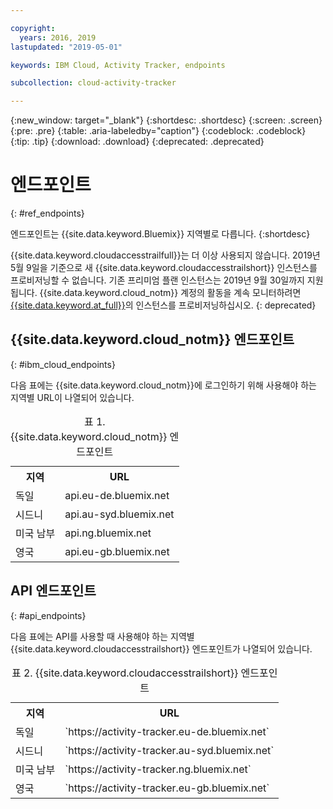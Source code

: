 ```yaml
---

copyright:
  years: 2016, 2019
lastupdated: "2019-05-01"

keywords: IBM Cloud, Activity Tracker, endpoints

subcollection: cloud-activity-tracker

---
```


{:new_window: target="_blank"}
{:shortdesc: .shortdesc}
{:screen: .screen}
{:pre: .pre}
{:table: .aria-labeledby="caption"}
{:codeblock: .codeblock}
{:tip: .tip}
{:download: .download}
{:deprecated: .deprecated}


# 엔드포인트
{: #ref_endpoints}

엔드포인트는 {{site.data.keyword.Bluemix}} 지역별로 다릅니다.
{:shortdesc}

{{site.data.keyword.cloudaccesstrailfull}}는 더 이상 사용되지 않습니다. 2019년 5월 9일을 기준으로 새 {{site.data.keyword.cloudaccesstrailshort}} 인스턴스를 프로비저닝할 수 없습니다. 기존 프리미엄 플랜 인스턴스는 2019년 9월 30일까지 지원됩니다. {{site.data.keyword.cloud_notm}} 계정의 활동을 계속 모니터하려면 [{{site.data.keyword.at_full}}](/docs/services/Activity-Tracker-with-LogDNA?topic=logdnaat-getting-started#getting-started)의 인스턴스를 프로비저닝하십시오.
{: deprecated}


## {{site.data.keyword.cloud_notm}} 엔드포인트
{: #ibm_cloud_endpoints}

다음 표에는 {{site.data.keyword.cloud_notm}}에 로그인하기 위해 사용해야 하는 지역별 URL이 나열되어 있습니다.
	
<table>
	<caption>표 1. {{site.data.keyword.cloud_notm}} 엔드포인트</caption>
	<tr>
	  <th>지역</th>
	  <th>URL</th>
	</tr>
	<tr>
	  <td>독일</td>
	  <td>api.eu-de.bluemix.net</td>
	</tr>
	<tr>
	  <td>시드니</td>
	  <td>api.au-syd.bluemix.net</td>
	</tr>
	<tr>
	  <td>미국 남부</td>
	  <td>api.ng.bluemix.net</td>
	</tr>
	<tr>
	  <td>영국</td>
	  <td>api.eu-gb.bluemix.net</td>
	</tr>
</table>


## API 엔드포인트
{: #api_endpoints}

다음 표에는 API를 사용할 때 사용해야 하는 지역별 {{site.data.keyword.cloudaccesstrailshort}} 엔드포인트가 나열되어 있습니다.
	
<table>
	<caption>표 2. {{site.data.keyword.cloudaccesstrailshort}} 엔드포인트</caption>
	<tr>
	  <th>지역</th>
	  <th>URL</th>
	</tr>
	<tr>
	  <td>독일</td>
	  <td>`https://activity-tracker.eu-de.bluemix.net`</td>
	</tr>
	<tr>
	  <td>시드니</td>
	  <td>`https://activity-tracker.au-syd.bluemix.net`</td>
	</tr>
	<tr>
	  <td>미국 남부</td>
	  <td>`https://activity-tracker.ng.bluemix.net`</td>
	</tr>
	<tr>
	  <td>영국</td>
	  <td>`https://activity-tracker.eu-gb.bluemix.net`</td>
	</tr>
</table>


